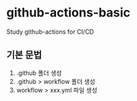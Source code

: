 # github-actions-basic
Study github-actions for CI/CD

## 기본 문법
1. .github 폴더 생성
2. .github > workflow 폴더 생성
3. workflow > xxx.yml 파일 생성
